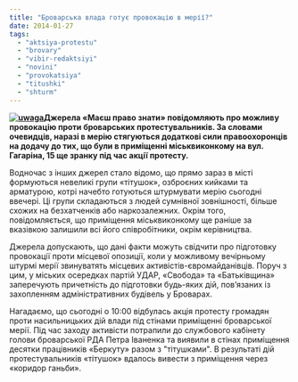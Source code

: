 ```yaml
---
title: "Броварська влада готує провокацію в мерії?"
date: 2014-01-27
tags: 
  - "aktsiya-protestu"
  - "brovary"
  - "vibir-redaktsiyi"
  - "novini"
  - "provokatsiya"
  - "titushki"
  - "shturm"
---
```


**[![uwaga](https://mpz.brovary.org/wp-content/uploads/2014/01/uwaga.png)](https://mpz.brovary.org/wp-content/uploads/2014/01/uwaga.png)Джерела «Маєш право знати» повідомляють про можливу провокацію проти броварських протестувальників. За словами очевидців, наразі в мерію стягуються додаткові сили правоохоронців на додачу до тих, що були в приміщенні міськвиконкому на вул. Гагаріна, 15 ще зранку під час акції протесту.**

Водночас з інших джерел стало відомо, що прямо зараз в місті формуються невеликі групи «тітушок», озброєних кийками та арматурою, котрі начебто готуються штурмувати мерію сьогодні ввечері. Ці групи складаються з людей сумнівної зовнішності, більше схожих на безхатченків або наркозалежних. Окрім того, повідомляється, що приміщення міськвиконкому ще раніше за вказівкою залишили всі його співробітники, окрім керівництва.

Джерела допускають, що дані факти можуть свідчити про підготовку провокації проти місцевої опозиції, коли у можливому вечірньому штурмі мерії звинуватять місцевих активістів-євромайданівців. Поруч з цим, у міських осередках партій УДАР, «Свобода» та «Батьківщина» заперечують причетність до підготовки будь-яких дій, пов’язаних із захопленням адміністративних будівель у Броварах.

Нагадаємо, що сьогодні о 10:00 відбулась акція протесту громадян проти насильницьких дій влади під стінами приміщенні броварської мерії. Під час заходу активісти потрапили до службового кабінету голови броварської РДА Петра Іваненка та виявили в стінах приміщення десятки працівників «Беркуту» разом з "тітушками". В результаті дій протестувальників «тітушок» вдалось вивести з приміщення через «коридор ганьби».
